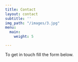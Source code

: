 ```yaml
---
title: Contact
layout: contact
subtitle: ''
img_path: "/images/3.jpg"
menu:
  main:
    weight: 5

---
```

To get in touch fill the form below.